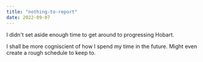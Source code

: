 ```yaml
---
title: "nothing-to-report"
date: 2022-09-07
---
```


I didn't set aside enough time to get around to progressing Hobart.

I shall be more cogniscient of how I spend my time in the future. Might even create a rough schedule to keep to.